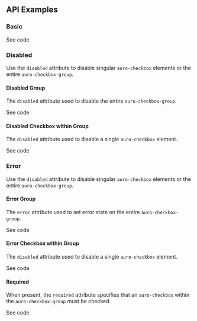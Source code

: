 <!-- AURO-GENERATED-CONTENT:START (FILE:src=./../api.md) -->
<!-- AURO-GENERATED-CONTENT:END -->

## API Examples

### Basic

<div class="twoColDemoRow">
  <div>
    <div class="exampleWrapper">
      <!-- AURO-GENERATED-CONTENT:START (FILE:src=./../../apiExamples/basic.html) -->
      <!-- AURO-GENERATED-CONTENT:END -->
    </div>
<auro-accordion lowProfile justifyRight>
  <span slot="trigger">See code</span>

<!-- AURO-GENERATED-CONTENT:START (CODE:src=./../../apiExamples/basic.html) -->
<!-- AURO-GENERATED-CONTENT:END -->

</auro-accordion>

### Disabled

Use the `disabled` attribute to disable singular `auro-checkbox` elements or the entire `auro-checkbox-group`.

#### Disabled Group

The `disabled` attribute used to disable the entire `auro-checkbox-group`.

<div class="exampleWrapper">
  <!-- AURO-GENERATED-CONTENT:START (FILE:src=./../../apiExamples/disabledGroup.html) -->
  <!-- AURO-GENERATED-CONTENT:END -->
</div>

<auro-accordion lowProfile justifyRight>
  <span slot="trigger">See code</span>

<!-- AURO-GENERATED-CONTENT:START (CODE:src=./../../apiExamples/disabledGroup.html) -->
<!-- AURO-GENERATED-CONTENT:END -->

</auro-accordion>

#### Disabled Checkbox within Group

The `disabled` attribute used to disable a single `auro-checkbox` element.

<div class="exampleWrapper">
  <!-- AURO-GENERATED-CONTENT:START (FILE:src=./../../apiExamples/disabled.html) -->
  <!-- AURO-GENERATED-CONTENT:END -->
</div>

<auro-accordion lowProfile justifyRight>
  <span slot="trigger">See code</span>

<!-- AURO-GENERATED-CONTENT:START (CODE:src=./../../apiExamples/disabled.html) -->
<!-- AURO-GENERATED-CONTENT:END -->

</auro-accordion>

### Error

Use the `disabled` attribute to disable singular `auro-checkbox` elements or the entire `auro-checkbox-group`.

#### Error Group

The `error` attribute used to set error state on the entire `auro-checkbox-group`.

<div class="exampleWrapper">
  <!-- AURO-GENERATED-CONTENT:START (FILE:src=./../../apiExamples/errorGroup.html) -->
  <!-- AURO-GENERATED-CONTENT:END -->
</div>

<auro-accordion lowProfile justifyRight>
  <span slot="trigger">See code</span>

<!-- AURO-GENERATED-CONTENT:START (CODE:src=./../../apiExamples/errorGroup.html) -->
<!-- AURO-GENERATED-CONTENT:END -->

</auro-accordion>

#### Error Checkbox within Group

The `disabled` attribute used to disable a single `auro-checkbox` element.

<div class="exampleWrapper">
  <!-- AURO-GENERATED-CONTENT:START (FILE:src=./../../apiExamples/error.html) -->
  <!-- AURO-GENERATED-CONTENT:END -->
</div>

<auro-accordion lowProfile justifyRight>
  <span slot="trigger">See code</span>

<!-- AURO-GENERATED-CONTENT:START (CODE:src=./../../apiExamples/error.html) -->
<!-- AURO-GENERATED-CONTENT:END -->

</auro-accordion>

#### Required

When present, the `required` attribute specifies that an `auro-checkbox` within the `auro-checkbox-group` must be checked.

<div class="exampleWrapper">
  <!-- AURO-GENERATED-CONTENT:START (FILE:src=./../../apiExamples/required.html) -->
  <!-- AURO-GENERATED-CONTENT:END -->
</div>
<auro-accordion lowProfile justifyRight>
  <span slot="trigger">See code</span>

<!-- AURO-GENERATED-CONTENT:START (CODE:src=./../../apiExamples/required.html) -->
<!-- AURO-GENERATED-CONTENT:END -->

</auro-accordion>



